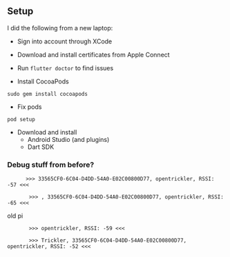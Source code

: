 

## Setup

I did the following from a new laptop:

- Sign into account through XCode

- Download and install certificates from Apple Connect

- Run `flutter doctor` to find issues

- Install CocoaPods
```
sudo gem install cocoapods
```

- Fix pods
```
pod setup
```

- Download and install  
  - Android Studio (and plugins)
  - Dart SDK




### Debug stuff from before?
          >>> 33565CF0-6C04-D4DD-54A0-E02C00800D77, opentrickler, RSSI: -57 <<<

           >>> , 33565CF0-6C04-D4DD-54A0-E02C00800D77, opentrickler, RSSI: -65 <<<


old pi

           >>> opentrickler, RSSI: -59 <<<

           >>> Trickler, 33565CF0-6C04-D4DD-54A0-E02C00800D77, opentrickler, RSSI: -52 <<<

